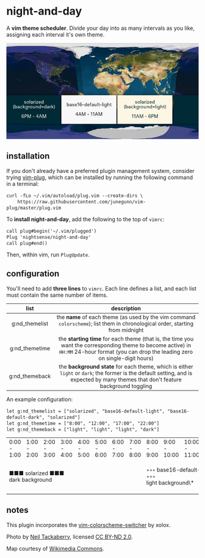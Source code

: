# night-and-day

A **vim theme scheduler**. Divide your day into as many intervals as you like, assigning each interval it's own theme.

![](map.jpg)

## installation

If you don't already have a preferred plugin management system, consider trying [vim-plug](https://github.com/junegunn/vim-plug), which can be installed by running the following command in a terminal:

~~~
curl -fLo ~/.vim/autoload/plug.vim --create-dirs \
    https://raw.githubusercontent.com/junegunn/vim-plug/master/plug.vim
~~~

To **install night-and-day**, add the following to the top of `vimrc`:

~~~
call plug#begin('~/.vim/plugged')
Plug 'nightsense/night-and-day'
call plug#end()
~~~

Then, within vim, run `PlugUpdate`.

## configuration

You'll need to add **three lines** to `vimrc`. Each line defines a list, and each list must contain the same number of items.

list           | description
:-------------:|:----------:
g:nd_themelist | the **name** of each theme (as used by the vim command `colorscheme`); list them in chronological order, starting from midnight
g:nd_themetime | the **starting time** for each theme (that is, the time you want the corresponding theme to become active) in `HH:MM` 24-hour format (you can drop the leading zero on single-digit hours)
g:nd_themeback | the **background state** for each theme, which is either `light` or `dark`; the former is the default setting, and is expected by many themes that don't feature background toggling

An example configuration:

```
let g:nd_themelist = ["solarized", "base16-default-light", "base16-default-dark", "solarized"]
let g:nd_themetime = ["8:00", "12:00", "17:00", "22:00"]
let g:nd_themeback = ["light", "light", "light", "dark"]
```

<table>
<tr>
<td> 0:00 -  1:00</td>
<td> 1:00 -  2:00</td>
<td> 2:00 -  3:00</td>
<td> 3:00 -  4:00</td>
<td> 4:00 -  5:00</td>
<td> 5:00 -  6:00</td>
<td> 6:00 -  7:00</td>
<td> 7:00 -  8:00</td>
<td> 8:00 -  9:00</td>
<td> 9:00 - 10:00</td>
<td>10:00 - 11:00</td>
<td>11:00 - 12:00</td>
<td>12:00 - 13:00</td>
<td>13:00 - 14:00</td>
<td>14:00 - 15:00</td>
<td>15:00 - 16:00</td>
<td>16:00 - 17:00</td>
<td>17:00 - 18:00</td>
<td>18:00 - 19:00</td>
<td>19:00 - 20:00</td>
<td>20:00 - 21:00</td>
<td>21:00 - 22:00</td>
<td>22:00 - 23:00</td>
<td>23:00 - 24:00</td>
</tr>
<tr>
<td colspan='8'>■■■ solarized ■■■<br>dark background</td>
<td colspan='4'>◦◦◦ base16-default-light ◦◦◦<br>light background\*</td>
<td colspan='5'>••• base16-default-dark •••<br>light background\*</td>
<td colspan='2'>□□□ solarized □□□<br>light background</td>
<td colspan='8'>■■■</td>
</tr>
</table>

## notes

This plugin incorporates the [vim-colorscheme-switcher](https://github.com/xolox/vim-colorscheme-switcher) by xolox.

Photo by [Neil Tackaberry](https://www.flickr.com/photos/23629083@N03/6904426431), licensed [CC BY-ND 2.0](https://creativecommons.org/licenses/by-nd/2.0/).

Map courtesy of [Wikimedia Commons](https://commons.wikimedia.org/wiki/File:Daylight_Map,_nonscientific_(0900_UTC).jpg).
